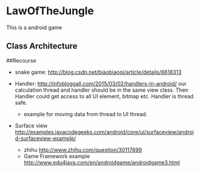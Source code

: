 # LawOfTheJungle
This is a android game
## Class Architecture

##Recourse
- snake game: 
	http://blog.csdn.net/biaobiaoqi/article/details/6618313
 	
- Handler:
	http://infobloggall.com/2015/03/02/handlers-in-android/
	our calculation thread and handler should be in the same view class. Then Handler could get access to all UI element, bitmap etc. Handler is thread safe.
	- example for moving data from thread to UI thread.
- Surface view 
	http://examples.javacodegeeks.com/android/core/ui/surfaceview/android-surfaceview-example/
	- zhihu
		http://www.zhihu.com/question/30117899
	- Game Framework example
		http://www.edu4java.com/en/androidgame/androidgame3.html
